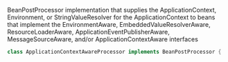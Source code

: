 
BeanPostProcessor implementation that supplies the ApplicationContext, Environment, or StringValueResolver for the ApplicationContext to beans that implement the EnvironmentAware, EmbeddedValueResolverAware, ResourceLoaderAware, ApplicationEventPublisherAware, MessageSourceAware, and/or ApplicationContextAware interfaces

```java
class ApplicationContextAwareProcessor implements BeanPostProcessor {
```